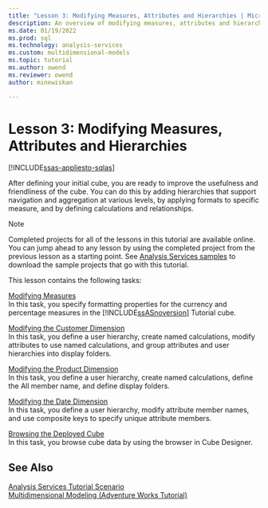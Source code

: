 ```yaml
---
title: "Lesson 3: Modifying Measures, Attributes and Hierarchies | Microsoft Docs"
description: An overview of modifying measures, attributes and hierarchies of a cube for an Analysis Services project.
ms.date: 01/19/2022
ms.prod: sql
ms.technology: analysis-services
ms.custom: multidimensional-models
ms.topic: tutorial
ms.author: owend
ms.reviewer: owend
author: minewiskan

---
```

# Lesson 3: Modifying Measures, Attributes and Hierarchies
[!INCLUDE[ssas-appliesto-sqlas](../includes/ssas-appliesto-sqlas.md)]

After defining your initial cube, you are ready to improve the usefulness and friendliness of the cube. You can do this by adding hierarchies that support navigation and aggregation at various levels, by applying formats to specific measure, and by defining calculations and relationships.  
  
> [!NOTE]  
> Completed projects for all of the lessons in this tutorial are available online. You can jump ahead to any lesson by using the completed project from the previous lesson as a starting point. See [Analysis Services samples](../analysis-services-samples.md) to download the sample projects that go with this tutorial.  
  
This lesson contains the following tasks:  
  
[Modifying Measures](lesson-3-1-modifying-measures.md)  
In this task, you specify formatting properties for the currency and percentage measures in the [!INCLUDE[ssASnoversion](../includes/ssasnoversion-md.md)] Tutorial cube.  
  
[Modifying the Customer Dimension](lesson-3-2-modifying-the-customer-dimension.md)  
In this task, you define a user hierarchy, create named calculations, modify attributes to use named calculations, and group attributes and user hierarchies into display folders.  
  
[Modifying the Product Dimension](lesson-3-3-modifying-the-product-dimension.md)  
In this task, you define a user hierarchy, create named calculations, define the All member name, and define display folders.  
  
[Modifying the Date Dimension](lesson-3-4-modifying-the-date-dimension.md)  
In this task, you define a user hierarchy, modify attribute member names, and use composite keys to specify unique attribute members.  
  
[Browsing the Deployed Cube](lesson-3-5-browsing-the-deployed-cube.md)  
In this task, you browse cube data by using the browser in Cube Designer.  
  
## See Also  
[Analysis Services Tutorial Scenario](analysis-services-tutorial-scenario.md)  
[Multidimensional Modeling &#40;Adventure Works Tutorial&#41;](multidimensional-modeling-adventure-works-tutorial.md)  
  
  
  
